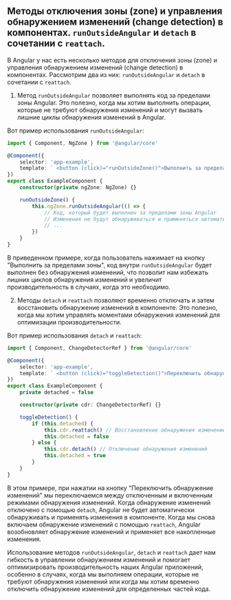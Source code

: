 ## Методы отключения зоны (zone) и управления обнаружением изменений (change detection) в компонентах. `runOutsideAngular` и `detach` в сочетании с `reattach`.

В Angular у нас есть несколько методов для отключения зоны (zone) и управления обнаружением изменений (change detection) в компонентах. Рассмотрим два из них: `runOutsideAngular` и `detach` в сочетании с `reattach`.

1. Метод `runOutsideAngular` позволяет выполнять код за пределами зоны Angular. Это полезно, когда мы хотим выполнить операции, которые не требуют обнаружения изменений и могут вызвать лишние циклы обнаружения изменений в Angular.

Вот пример использования `runOutsideAngular`:

```typescript
import { Component, NgZone } from '@angular/core'

@Component({
	selector: 'app-example',
	template: ` <button (click)="runOutsideZone()">Выполнить за пределами зоны</button> `
})
export class ExampleComponent {
	constructor(private ngZone: NgZone) {}

	runOutsideZone() {
		this.ngZone.runOutsideAngular(() => {
			// Код, который будет выполнен за пределами зоны Angular
			// Изменения не будут обнаруживаться и применяться автоматически
			// ...
		})
	}
}
```

В приведенном примере, когда пользователь нажимает на кнопку "Выполнить за пределами зоны", код внутри `runOutsideAngular` будет выполнен без обнаружения изменений, что позволит нам избежать лишних циклов обнаружения изменений и увеличит производительность в случаях, когда это необходимо.

2. Методы `detach` и `reattach` позволяют временно отключать и затем восстановить обнаружение изменений в компоненте. Это полезно, когда мы хотим управлять моментами обнаружения изменений для оптимизации производительности.

Вот пример использования `detach` и `reattach`:

```typescript
import { Component, ChangeDetectorRef } from '@angular/core'

@Component({
	selector: 'app-example',
	template: ` <button (click)="toggleDetection()">Переключить обнаружение изменений</button> `
})
export class ExampleComponent {
	private detached = false

	constructor(private cdr: ChangeDetectorRef) {}

	toggleDetection() {
		if (this.detached) {
			this.cdr.reattach() // Восстановление обнаружения изменений
			this.detached = false
		} else {
			this.cdr.detach() // Отключение обнаружения изменений
			this.detached = true
		}
	}
}
```

В этом примере, при нажатии на кнопку "Переключить обнаружение изменений" мы переключаемся между отключенным и включенным режимами обнаружения изменений. Когда обнаружение изменений отключено с помощью `detach`, Angular не будет автоматически обнаруживать и применять изменения в компоненте. Когда мы снова включаем обнаружение изменений с помощью `reattach`, Angular возобновляет обнаружение изменений и применяет все накопленные изменения.

Использование методов `runOutsideAngular`, `detach` и `reattach` дает нам гибкость в управлении обнаружением изменений и помогает оптимизировать производительность наших Angular приложений, особенно в случаях, когда мы выполняем операции, которые не требуют обнаружения изменений или когда мы хотим временно отключить обнаружение изменений для определенных частей кода.